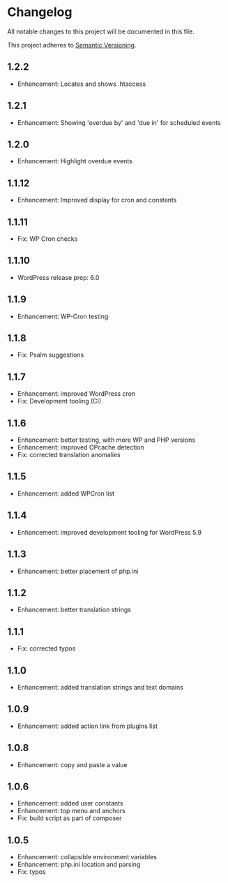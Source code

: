 # Changelog #

All notable changes to this project will be documented in this file.

This project adheres to [Semantic Versioning](http://semver.org/).

## 1.2.2 ##
* Enhancement: Locates and shows .htaccess

## 1.2.1 ##
* Enhancement: Showing 'overdue by' and 'due in' for scheduled events

## 1.2.0 ##
* Enhancement: Highlight overdue events

## 1.1.12 ##
* Enhancement: Improved display for cron and constants

## 1.1.11 ##
* Fix: WP Cron checks

## 1.1.10 ##
* WordPress release prep: 6.0

## 1.1.9 ##
* Enhancement: WP-Cron testing

## 1.1.8 ##
* Fix: Psalm suggestions

## 1.1.7 ##
* Enhancement: improved WordPress cron
* Fix: Development tooling (CI)

## 1.1.6 ##
* Enhancement: better testing, with more WP and PHP versions
* Enhancement: improved OPcache detection
* Fix: corrected translation anomalies

## 1.1.5 ##
* Enhancement: added WPCron list

## 1.1.4 ##
* Enhancement: improved development tooling for WordPress 5.9

## 1.1.3 ##
* Enhancement: better placement of php.ini

## 1.1.2 ##
* Enhancement: better translation strings

## 1.1.1 ##
* Fix: corrected typos

## 1.1.0 ##
* Enhancement: added translation strings and text domains

## 1.0.9 ##
* Enhancement: added action link from plugins list

## 1.0.8 ##
* Enhancement: copy and paste a value

## 1.0.6 ##
* Enhancement: added user constants
* Enhancement: top menu and anchors
* Fix: build script as part of composer

## 1.0.5 ##
* Enhancement: collapsible environment variables
* Enhancement: php.ini location and parsing
* Fix: typos
